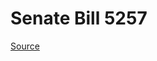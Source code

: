 # Senate Bill 5257

[Source](http://lawfilesext.leg.wa.gov/biennium/2021-22/Xml/Bills/Senate%20Bills/5257.xml)